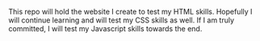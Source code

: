 This repo will hold the website I create to test my HTML skills. Hopefully I will continue learning and will test my CSS skills as well. If I am truly committed, I will test my Javascript skills towards the end.